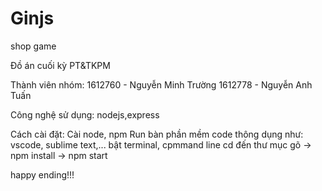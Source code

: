 # Ginjs
shop game


Đồ án cuối kỳ PT&TKPM 

Thành viên nhóm:
1612760 - Nguyễn Minh Trường
1612778 - Nguyễn Anh Tuấn

Công nghệ sử dụng: nodejs,express

Cách cài đặt: 
  Cài node, npm
Run bàn phần mềm code thông dụng như: vscode, sublime text,...
bật terminal, cpmmand line 
cd đến thư mục gõ
-> npm install
-> npm start

happy ending!!!
